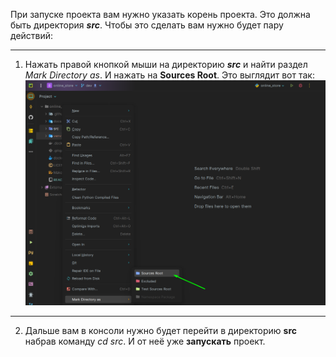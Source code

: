 При запуске проекта вам нужно указать корень проекта. Это должна быть директория **_src_**.
Чтобы это сделать вам нужно будет пару действий:

---
1. Нажать правой кнопкой мыши на директорию **_src_** и найти раздел _Mark Directory as_.
И нажать на **Sources Root**. Это выглядит вот так:
![img.png](../../images/root_project.png)

---
2. Дальше вам в консоли нужно будет перейти в директорию **src** набрав команду _cd src_. И от неё уже **запускать** проект.